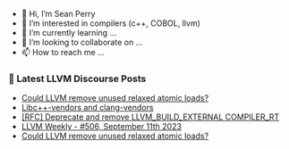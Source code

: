 - 👋 Hi, I’m Sean Perry
- 👀 I’m interested in compilers (c++, COBOL, llvm)
- 🌱 I’m currently learning ...
- 💞️ I’m looking to collaborate on ...
- 📫 How to reach me ...

<!---
s66perry/s66perry is a ✨ special ✨ repository because its `README.md` (this file) appears on your GitHub profile.
You can click the Preview link to take a look at your changes.
--->
### 📕 Latest LLVM Discourse Posts

<!-- DISCOURSE-LLVM:START -->
- [Could LLVM remove unused relaxed atomic loads?](https://discourse.llvm.org/t/could-llvm-remove-unused-relaxed-atomic-loads/73381#post_2)
- [Libc++-vendors and clang-vendors](https://discourse.llvm.org/t/libc-vendors-and-clang-vendors/73188#post_11)
- [[RFC] Deprecate and remove LLVM_BUILD_EXTERNAL COMPILER_RT](https://discourse.llvm.org/t/rfc-deprecate-and-remove-llvm-build-external-compiler-rt/62058#post_11)
- [LLVM Weekly - #506, September 11th 2023](https://discourse.llvm.org/t/llvm-weekly-506-september-11th-2023/73382#post_1)
- [Could LLVM remove unused relaxed atomic loads?](https://discourse.llvm.org/t/could-llvm-remove-unused-relaxed-atomic-loads/73381#post_1)
<!-- DISCOURSE-LLVM:END -->
